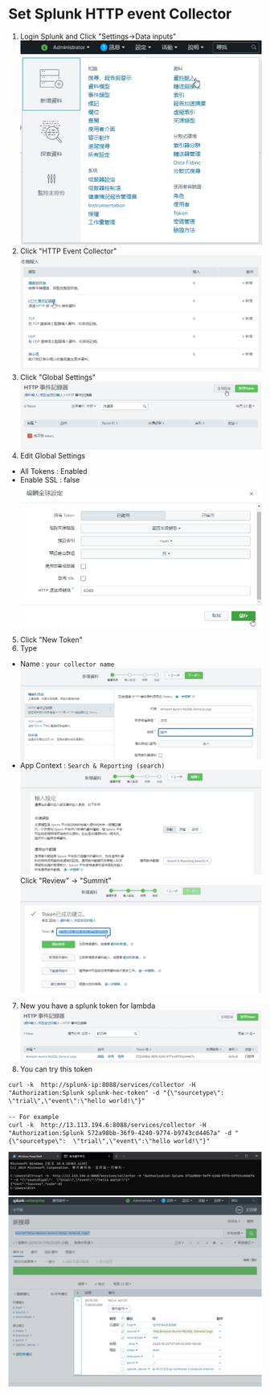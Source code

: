 # Set Splunk HTTP event Collector
1. Login Splunk and Click "Settings->Data inputs"
![](../images/3.1.jpg)
2. Click "HTTP Event Collector"
![](../images/3.2.jpg)
3. Click "Global Settings"
![](../images/3.3.jpg)
4. Edit Global Settings
* All Tokens : Enabled
* Enable SSL : false
![](../images/3.4.jpg)
5. Click "New Token"
6. Type 
* Name : `your collector name`  
![](../images/3.6.jpg)  
* App Context : `Search & Reporting (search)`  
![](../images/3.7.jpg)  
Click "Review" -> "Summit"  
![](../images/3.9.jpg)
7. New you have a splunk token for lambda
![](../images/3.10.jpg)
8. You can try this token
```ssh
curl -k  http://splunk-ip:8088/services/collector -H "Authorization:Splunk splunk-hec-token" -d "{\"sourcetype\":  \"trial\",\"event\":\"hello world!\"}"

-- For example
curl -k  http://13.113.194.6:8088/services/collector -H "Authorization:Splunk 572a98bb-36f9-4240-9774-b9743cd4467a" -d "{\"sourcetype\":  \"trial\",\"event\":\"hello world!\"}"
```
![](../images/3.11.jpg)
![](../images/3.12.jpg)
